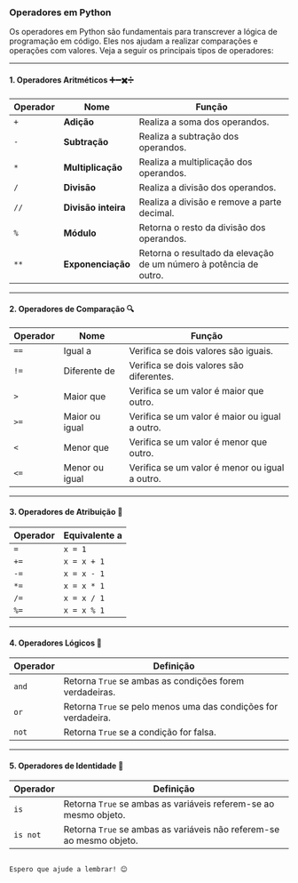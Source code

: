 ### Operadores em Python

Os operadores em Python são fundamentais para transcrever a lógica de programação em código. Eles nos ajudam a realizar comparações e operações com valores. Veja a seguir os principais tipos de operadores:

---

#### 1. Operadores Aritméticos ➕➖✖️➗

| Operador | Nome               | Função                                                                |
|----------|--------------------|-----------------------------------------------------------------------|
| `+`      | **Adição**         | Realiza a soma dos operandos.                                         |
| `-`      | **Subtração**      | Realiza a subtração dos operandos.                                    |
| `*`      | **Multiplicação**  | Realiza a multiplicação dos operandos.                                |
| `/`      | **Divisão**        | Realiza a divisão dos operandos.                                      |
| `//`     | **Divisão inteira**| Realiza a divisão e remove a parte decimal.                           |
| `%`      | **Módulo**         | Retorna o resto da divisão dos operandos.                             |
| `**`     | **Exponenciação**  | Retorna o resultado da elevação de um número à potência de outro.     |

---

#### 2. Operadores de Comparação 🔍

| Operador | Nome           | Função                              |
|----------|----------------|-------------------------------------|
| `==`     | Igual a        | Verifica se dois valores são iguais. |
| `!=`     | Diferente de   | Verifica se dois valores são diferentes. |
| `>`      | Maior que      | Verifica se um valor é maior que outro. |
| `>=`     | Maior ou igual | Verifica se um valor é maior ou igual a outro. |
| `<`      | Menor que      | Verifica se um valor é menor que outro. |
| `<=`     | Menor ou igual | Verifica se um valor é menor ou igual a outro. |

---

#### 3. Operadores de Atribuição 📝

| Operador | Equivalente a     |
|----------|-------------------|
| `=`      | `x = 1`           |
| `+=`     | `x = x + 1`       |
| `-=`     | `x = x - 1`       |
| `*=`     | `x = x * 1`       |
| `/=`     | `x = x / 1`       |
| `%=`     | `x = x % 1`       |

---

#### 4. Operadores Lógicos 🔗

| Operador | Definição                                         |
|----------|---------------------------------------------------|
| `and`    | Retorna `True` se ambas as condições forem verdadeiras. |
| `or`     | Retorna `True` se pelo menos uma das condições for verdadeira. |
| `not`    | Retorna `True` se a condição for falsa.          |

---

#### 5. Operadores de Identidade 🔎

| Operador | Definição                                     |
|----------|-----------------------------------------------|
| `is`     | Retorna `True` se ambas as variáveis referem-se ao mesmo objeto. |
| `is not` | Retorna `True` se ambas as variáveis não referem-se ao mesmo objeto. |
```

Espero que ajude a lembrar! 😊